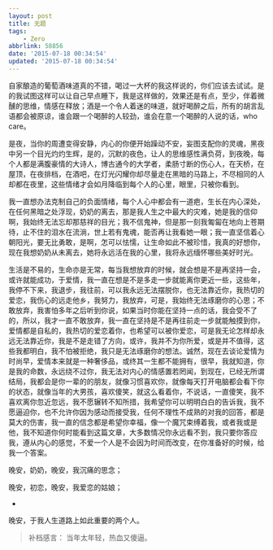 ```yaml
---
layout: post
title: 无题
tags: 
    - Zero
abbrlink: 58856
date: '2015-07-18 00:34:54'
updated: '2015-07-18 00:34:54'
---
```



自家酿造的葡萄酒味道真的不错，喝过一大杯的我这样说的，你们应该去试试。是的我试图这样可以让自己早点睡下，我是这样做的，效果还是有点，至少，伴着微醺的思维，情感在释放；酒是一个令人着迷的味道，就好喝醉之后，所有的胡言乱语都会被原谅，谁会跟一个喝醉的人较劲，谁会在意一个喝醉的人说的话，who care。

是夜，当你的周遭变得安静，内心的你便开始躁动不安，妄图支配你的灵魂，黑夜中另一个目光灼灼生辉，是的，沉默的夜色，让人的思维感性满负荷，到夜晚，每个人都是满腹豪情的大诗人，博古通今的大学者，柔肠寸断的伤心人，在天桥，在屋顶，在夜排档，在酒吧，在灯光闪耀你却尽量走在黑暗的马路上，不尽相同的人却都在夜里，这些情绪才会如月降临到每个人的心里，眼里，只被你看到。

我一直想办法克制自己的负面情绪，每个人心中都会有一道疤，生长在内心深处，在任何黑暗之处浮现，奶奶的离去，那是我人生之中最大的灾难，她是我的信仰啊，我始终无法忘却那慈祥的目光；我不信鬼神，但是那一刻我匍匐在地向上苍期待，止不住的泪水在流淌，世上若有鬼魂，能否再让我看她一眼；我一直坚信着心朝阳光，要无比勇敢，是啊，怎可以怯懦，让生命如此不被珍惜，我真的好想你，现在我想奶奶从未离去，她将永远活在我的心里，我将永远缅怀哪些美好时光。

生活是不易的，生命亦是无常，每当我想放弃的时候，就会想是不是再坚持一会，或许就能成功，于爱情，我一直在想是不是多走一步就能离你更近一些，这些年，我停不下来，我退步，我往前，可以我永远无法摆脱你，也无法靠近你，我热切的爱恋，我伤心的远走他乡，我努力，我放弃，可是，我始终无法琢磨你的心思；不敢放弃，我害怕多年之后听到你说，如果当时你能在坚持一点的话，我会受不了的，所以，我才一直不敢放弃，我一直在坚持是不是再往前走一步就能触摸到你，爱情都是自私的，我热切的爱恋着你，也希望可以被你爱恋，可是我无论怎样却永远无法靠近你，我是不是走错了方向，或许，我并不为你所爱，或是并不值得，这些我都明白，我不怕被拒绝，我只是无法琢磨你的想法。诚然，现在去谈论爱情为时尚早，爱情本来就是一种奢侈品，或终其一生都不能拥有，很早，我就知道，你是我的命数，永远绕不过你，我无法对内心的情感置若罔闻，到现在，已经无所谓结局，我都会是你一辈的的朋友，就像习惯喜欢你，就像每天打开电脑都会看下你的状态，就像当年的大男孩，喜欢傻笑，就这么看着你，不说话，一直傻笑，我不喜欢离你忽近忽远，我不愿辗转不知所措，我希望你可以明明白白的告诉我，我不愿逼迫你，也不允许你因为感动而接受我，任何不理性不成熟的对我的回答，都是莫大的伤害，我一直的信念都是希望你幸福，像一个魔咒束缚着我，或者我或是他，我不知道你何时能看到这篇文章，大多数情况你永远看不到，我只要你答应我，遵从内心的感觉，不爱一个人是不会因为时间而改变，在你准备好的时候，给我一个答案。

晚安，奶奶，晚安，我沉痛的思念；

晚安，初恋，晚安，我爱恋的姑娘；

+

晚安，于我人生道路上如此重要的两个人。

> 补档感言： 当年太年轻，热血又傻逼。
